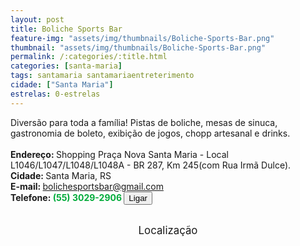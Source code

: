 ```yaml
---
layout: post
title: Boliche Sports Bar
feature-img: "assets/img/thumbnails/Boliche-Sports-Bar.png"
thumbnail: "assets/img/thumbnails/Boliche-Sports-Bar.png"
permalink: /:categories/:title.html
categories: [santa-maria]
tags: santamaria santamariaentreterimento
cidade: ["Santa Maria"]
estrelas: 0-estrelas
---
```

Diversão para toda a família! Pistas de boliche, mesas de sinuca, gastronomia de boleto, exibição de jogos, chopp artesanal e drinks.<!-- more --><br />
 <br/>
<b>Endereço: </b>Shopping Praça Nova Santa Maria - Local L1046/L1047/L1048/L1048A - BR 287, Km 245(com Rua Irmã Dulce).<br />
<b>Cidade: </b>Santa Maria, RS<br />
<b>E-mail: </b>bolichesportsbar@gmail.com<br />
<b>Telefone: <span style="color: #00ab3a;">(55) 3029-2906</span> <a href="tel:5530292906"><button class="ligar">Ligar</button></a></b><br />
<br />
<style>
      #map {
        height: 400px;
        width: 100%;
       }
    </style>

<div style="font-size: larger; text-align: center;">
Localização</div>
<div id="map">
<script>
      function initMap() {
        var uluru = {lat: -29.7075416, lng: -53.8296078};
        var map = new google.maps.Map(document.getElementById('map'), {
          zoom: 17,
          center: uluru
        });
        var marker = new google.maps.Marker({
          position: uluru,
          map: map
        });
      }
    </script>
    <script async="" defer="" src="https://maps.googleapis.com/maps/api/js?key=AIzaSyDDc8SHLmOesJRaXCW0fZ2ST09W4s0ME5g&amp;callback=initMap">
    </script>
</div>
